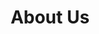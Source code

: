 ---
layout: about
title: About Us
testimonialCeo: After taking the Rust Blockchain Development course, I gained practical knowledge and experience in building decentralized applications on Near Protocol and Solana. This course deepened my understanding of blockchain fundamentals, smart contract development, and real-world use cases. With hands-on projects and guidance, I honed my Rust programming skills and learned to create secure and scalable blockchain solutions.
testimonial2: The Solidity Programming course gave me a strong foundation in writing smart contracts and developing decentralized applications on Ethereum. The course provided comprehensive content, practical examples, and interactive projects that helped me grasp Solidity concepts quickly. With a focus on real-world applications, I gained the skills needed to create secure and efficient smart contracts. I recommend this course to anyone looking to enter the world of blockchain development with Solidity.
testimonial3: So, I just finished the Solidity Programming course, and let me tell you, it's a game-changer! I learned how to write smart contracts like a pro and build awesome decentralized apps on Ethereum. The course was super engaging, with hands-on projects and real-life examples that made learning Solidity a breeze. Now I can create secure and efficient smart contracts that can change the world (or at least the blockchain world). If you're into blockchain development, this course is a must-try. Trust me, you won't be disappointed!
permalink: /about/
---